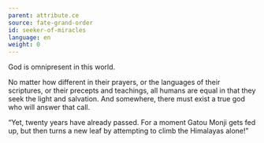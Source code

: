 ```yaml
---
parent: attribute.ce
source: fate-grand-order
id: seeker-of-miracles
language: en
weight: 0
---
```


God is omnipresent in this world.

No matter how different in their prayers, or the languages of their scriptures, or their precepts and teachings, all humans are equal in that they seek the light and salvation. And somewhere, there must exist a true god who will answer that call.

“Yet, twenty years have already passed. For a moment Gatou Monji gets fed up, but then turns a new leaf by attempting to climb the Himalayas alone!”
